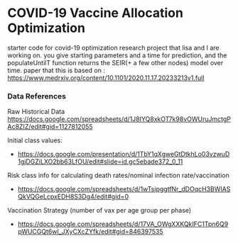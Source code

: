 # COVID-19 Vaccine Allocation Optimization
starter code for covid-19 optimization research project that lisa and I are working on. 
you give starting parameters and a time for prediction, and the populateUntilT function returns the SEIR(+ a few other nodes) model over time. 
paper that this is based on : https://www.medrxiv.org/content/10.1101/2020.11.17.20233213v1.full

### Data References
Raw Historical Data
https://docs.google.com/spreadsheets/d/1J8IYQ8xkOT7k98vOWUruJmctgPAc8ZIZ/edit#gid=1127812055

Initial class values:
- https://docs.google.com/presentation/d/1TbY1qXgweGtDtkhLo03vzwuD1gjDGZiLXO2bb63LfOU/edit#slide=id.gc5ebade372_0_11

Risk class info for calculating death rates/nominal infection rate/vaccination
- https://docs.google.com/spreadsheets/d/1wTsipggtfNr_dDOqcH3BWIASQkVQGeLcpxEDH8S3Dg4/edit#gid=0

Vaccination Strategy (number of vax per age group per phase)
- https://docs.google.com/spreadsheets/d/17VA_OWgXXKQkIFC1Tpn6Q9pWUCGQt6wl_JXyCXcZYfk/edit#gid=846397535
